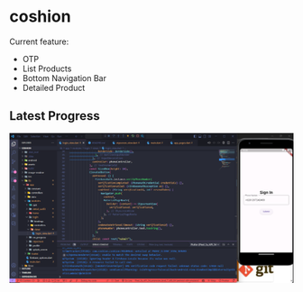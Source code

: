 # coshion

Current feature:
- OTP
- List Products
- Bottom Navigation Bar
- Detailed Product

## Latest Progress
![alt text](https://github.com/LukmanNH/coshion/blob/FE-Coshion/image-readme/pengerjaan%20terakhir%20-%20hackfest%20-%20submission%20stage%202.png?raw=true)
